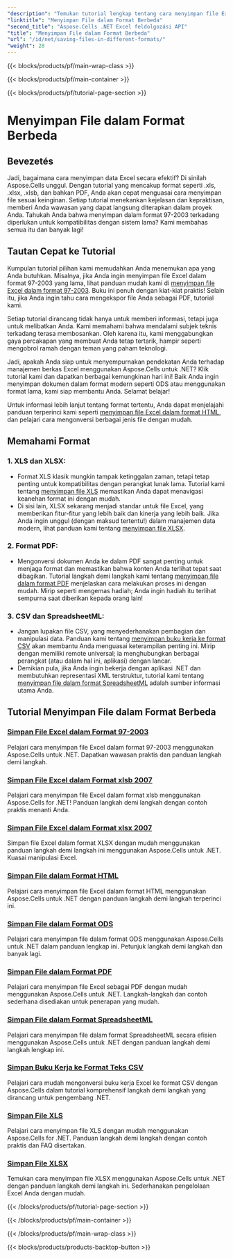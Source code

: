 ```yaml
---
"description": "Temukan tutorial lengkap tentang cara menyimpan file Excel dalam berbagai format menggunakan Aspose.Cells for .NET. Tingkatkan keterampilan Excel Anda."
"linktitle": "Menyimpan File dalam Format Berbeda"
"second_title": "Aspose.Cells .NET Excel feldolgozási API"
"title": "Menyimpan File dalam Format Berbeda"
"url": "/id/net/saving-files-in-different-formats/"
"weight": 28
---
```


{{< blocks/products/pf/main-wrap-class >}}

{{< blocks/products/pf/main-container >}}

{{< blocks/products/pf/tutorial-page-section >}}

# Menyimpan File dalam Format Berbeda

## Bevezetés

Jadi, bagaimana cara menyimpan data Excel secara efektif? Di sinilah Aspose.Cells unggul. Dengan tutorial yang mencakup format seperti .xls, .xlsx, .xlsb, dan bahkan PDF, Anda akan cepat menguasai cara menyimpan file sesuai keinginan. Setiap tutorial menekankan kejelasan dan kepraktisan, memberi Anda wawasan yang dapat langsung diterapkan dalam proyek Anda. Tahukah Anda bahwa menyimpan dalam format 97-2003 terkadang diperlukan untuk kompatibilitas dengan sistem lama? Kami membahas semua itu dan banyak lagi!

## Tautan Cepat ke Tutorial
Kumpulan tutorial pilihan kami memudahkan Anda menemukan apa yang Anda butuhkan. Misalnya, jika Anda ingin menyimpan file Excel dalam format 97-2003 yang lama, lihat panduan mudah kami di [menyimpan file Excel dalam format 97-2003](./save-excel-file-in-97-2003-format/). Buku ini penuh dengan kiat-kiat praktis! Selain itu, jika Anda ingin tahu cara mengekspor file Anda sebagai PDF, tutorial kami.

Setiap tutorial dirancang tidak hanya untuk memberi informasi, tetapi juga untuk melibatkan Anda. Kami memahami bahwa mendalami subjek teknis terkadang terasa membosankan. Oleh karena itu, kami menggabungkan gaya percakapan yang membuat Anda tetap tertarik, hampir seperti mengobrol ramah dengan teman yang paham teknologi.

Jadi, apakah Anda siap untuk menyempurnakan pendekatan Anda terhadap manajemen berkas Excel menggunakan Aspose.Cells untuk .NET? Klik tutorial kami dan dapatkan berbagai kemungkinan hari ini! Baik Anda ingin menyimpan dokumen dalam format modern seperti ODS atau menggunakan format lama, kami siap membantu Anda. Selamat belajar! 

Untuk informasi lebih lanjut tentang format tertentu, Anda dapat menjelajahi panduan terperinci kami seperti [menyimpan file Excel dalam format HTML](./save-file-in-html-format/), dan pelajari cara mengonversi berbagai jenis file dengan mudah.

## Memahami Format

### 1. XLS dan XLSX: 
- Format XLS klasik mungkin tampak ketinggalan zaman, tetapi tetap penting untuk kompatibilitas dengan perangkat lunak lama. Tutorial kami tentang [menyimpan file XLS](./save-xls-file/) memastikan Anda dapat menavigasi keanehan format ini dengan mudah. 
- Di sisi lain, XLSX sekarang menjadi standar untuk file Excel, yang memberikan fitur-fitur yang lebih baik dan kinerja yang lebih baik. Jika Anda ingin unggul (dengan maksud tertentu!) dalam manajemen data modern, lihat panduan kami tentang [menyimpan file XLSX](./save-xlsx-file/).

### 2. Format PDF:
- Mengonversi dokumen Anda ke dalam PDF sangat penting untuk menjaga format dan memastikan bahwa konten Anda terlihat tepat saat dibagikan. Tutorial langkah demi langkah kami tentang [menyimpan file dalam format PDF](./save-file-in-pdf-format/) menjelaskan cara melakukan proses ini dengan mudah. Mirip seperti mengemas hadiah; Anda ingin hadiah itu terlihat sempurna saat diberikan kepada orang lain!

### 3. CSV dan SpreadsheetML:
- Jangan lupakan file CSV, yang menyederhanakan pembagian dan manipulasi data. Panduan kami tentang [menyimpan buku kerja ke format CSV](./save-workbook-to-text-csv-format/) akan membantu Anda menguasai keterampilan penting ini. Mirip dengan memiliki remote universal; ia menghubungkan berbagai perangkat (atau dalam hal ini, aplikasi) dengan lancar.
- Demikian pula, jika Anda ingin bekerja dengan aplikasi .NET dan membutuhkan representasi XML terstruktur, tutorial kami tentang [menyimpan file dalam format SpreadsheetML](./save-file-in-spreadsheetml-format/) adalah sumber informasi utama Anda.

## Tutorial Menyimpan File dalam Format Berbeda
### [Simpan File Excel dalam Format 97-2003](./save-excel-file-in-97-2003-format/)
Pelajari cara menyimpan file Excel dalam format 97-2003 menggunakan Aspose.Cells untuk .NET. Dapatkan wawasan praktis dan panduan langkah demi langkah.
### [Simpan File Excel dalam Format xlsb 2007](./save-excel-file-in-2007-xlsb-format/)
Pelajari cara menyimpan file Excel dalam format xlsb menggunakan Aspose.Cells for .NET! Panduan langkah demi langkah dengan contoh praktis menanti Anda.
### [Simpan File Excel dalam Format xlsx 2007](./save-excel-file-in-2007-xlsx-format/)
Simpan file Excel dalam format XLSX dengan mudah menggunakan panduan langkah demi langkah ini menggunakan Aspose.Cells untuk .NET. Kuasai manipulasi Excel.
### [Simpan File dalam Format HTML](./save-file-in-html-format/)
Pelajari cara menyimpan file Excel dalam format HTML menggunakan Aspose.Cells untuk .NET dengan panduan langkah demi langkah terperinci ini.
### [Simpan File dalam Format ODS](./save-file-in-ods-format/)
Pelajari cara menyimpan file dalam format ODS menggunakan Aspose.Cells untuk .NET dalam panduan lengkap ini. Petunjuk langkah demi langkah dan banyak lagi.
### [Simpan File dalam Format PDF](./save-file-in-pdf-format/)
Pelajari cara menyimpan file Excel sebagai PDF dengan mudah menggunakan Aspose.Cells untuk .NET. Langkah-langkah dan contoh sederhana disediakan untuk penerapan yang mudah.
### [Simpan File dalam Format SpreadsheetML](./save-file-in-spreadsheetml-format/)
Pelajari cara menyimpan file dalam format SpreadsheetML secara efisien menggunakan Aspose.Cells untuk .NET dengan panduan langkah demi langkah lengkap ini.
### [Simpan Buku Kerja ke Format Teks CSV](./save-workbook-to-text-csv-format/)
Pelajari cara mudah mengonversi buku kerja Excel ke format CSV dengan Aspose.Cells dalam tutorial komprehensif langkah demi langkah yang dirancang untuk pengembang .NET.
### [Simpan File XLS](./save-xls-file/)
Pelajari cara menyimpan file XLS dengan mudah menggunakan Aspose.Cells for .NET. Panduan langkah demi langkah dengan contoh praktis dan FAQ disertakan.
### [Simpan File XLSX](./save-xlsx-file/)
Temukan cara menyimpan file XLSX menggunakan Aspose.Cells untuk .NET dengan panduan langkah demi langkah ini. Sederhanakan pengelolaan Excel Anda dengan mudah.

{{< /blocks/products/pf/tutorial-page-section >}}

{{< /blocks/products/pf/main-container >}}

{{< /blocks/products/pf/main-wrap-class >}}

{{< blocks/products/products-backtop-button >}}